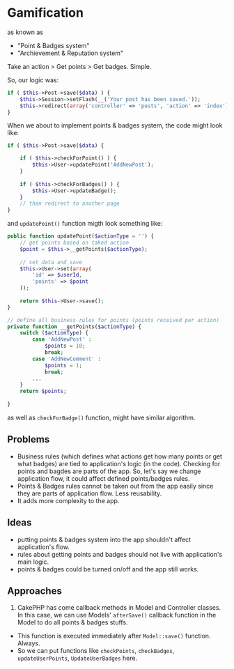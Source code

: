 # Gamification

as known as

* "Point & Badges system"
* "Archievement & Reputation system"

Take an action > Get points > Get badges. Simple.

So, our logic was:

```php
if ( $this->Post->save($data) ) {
	$this->Session->setFlash(__('Your post has been saved.'));
    $this->redirect(array('controller' => 'posts', 'action' => 'index'));
}
```

When we about to implement points & badges system, the code might look like:

```php
if ( $this->Post->save($data) {

	if ( $this->checkForPoint() ) {
		$this->User->updatePoint('AddNewPost');
    }
    
    if ( $this->checkForBadges() ) {
    	$this->User->updateBadge();
    }
    // then redirect to another page
}
```

and `updatePoint()` function migth look something like:

```php
public function updatePoint($actionType = '') {
	// get points based on taked action
    $point = $this->__getPoints($actionType);
    
    // set data and save
    $this->User->set(array(
    	'id' => $userId,
        'points' => $point
    ));
    
    return $this->User->save();
}

// define all business rules for points (points received per action)
private function __getPoints($actionType) {
	switch ($actionType) {
    	case 'AddNewPost' :
        	$points = 10;
            break;
        case 'AddNewComment' :
        	$points = 1;
            break;
        ...    
    }
    return $points;
    
}
```

as well as `checkForBadge()` function, might have similar algorithm.

## Problems

- Business rules (which defines what actions get how many points or get what badges) are tied to application's logic (in the code). Checking for points and bagdes are parts of the app. So, let's say we change application flow, it could affect defined points/badges rules.
- Points & Badges rules cannot be taken out from the app easily since they are parts of application flow. Less reusability.
- It adds more complexity to the app.

## Ideas

- putting points & badges system into the app shouldn't affect application's flow.
- rules about getting points and badges should not live with application's main logic.
- points & badges could be turned on/off and the app still works.

## Approaches
1. CakePHP has come callback methods in Model and Controller classes. In this case, we can use Models' `afterSave()` callback function in the Model to do all points & badges stuffs.
  - This function is executed immediately after `Model::save()` function. Always.
  - So we can put functions like `checkPoints`, `checkBadges`, `updateUserPoints`, `UpdateUserBadges` here.

